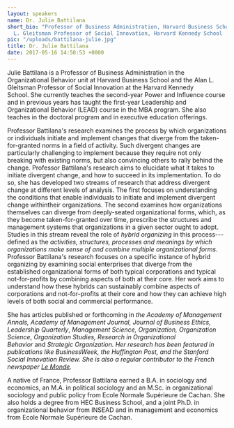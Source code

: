 ```yaml
---
layout: speakers
name: Dr. Julie Battilana
short_bio: "Professor of Business Administration, Harvard Business School  \nAlan
  L. Gleitsman Professor of Social Innovation, Harvard Kennedy School  \nHarvard University"
pic: "/uploads/battilana-julie.jpg"
title: Dr. Julie Battilana
date: 2017-05-16 14:50:53 +0000
---
```


Julie Battilana is a Professor of Business Administration in the Organizational Behavior unit at Harvard Business School and the Alan L. Gleitsman Professor of Social Innovation at the Harvard Kennedy School. She currently teaches the second-year Power and Influence course and in previous years has taught the first-year Leadership and Organizational Behavior (LEAD) course in the MBA program. She also teaches in the doctoral program and in executive education offerings.

Professor Battilana's research examines the process by which organizations or individuals initiate and implement changes that diverge from the taken-for-granted norms in a field of activity. Such divergent changes are particularly challenging to implement because they require not only breaking with existing norms, but also convincing others to rally behind the change. Professor Battilana's research aims to elucidate what it takes to initiate divergent change, and how to succeed in its implementation. To do so, she has developed two streams of research that address divergent change at different levels of analysis. The first focuses on understanding the conditions that enable individuals to initiate and implement divergent change withintheir organizations. The second examines how organizations themselves can diverge from deeply-seated organizational forms, which, as they become taken-for-granted over time, prescribe the structures and management systems that organizations in a given sector ought to adopt. Studies in this stream reveal the role of *hybrid organizing* in this process---defined as the *activities, structures, processes and meanings by which organizations make sense of and combine multiple organizational forms*. Professor Battilana's research focuses on a specific instance of hybrid organizing by examining social enterprises that diverge from the established organizational forms of both typical corporations and typical not-for-profits by combining aspects of both at their core. Her work aims to understand how these hybrids can sustainably combine aspects of corporations and not-for-profits at their core and how they can achieve high levels of both social and commercial performance. 

She has articles published or forthcoming in *the Academy of Management Annals, Academy of Management Journal, Journal of Business Ethics, Leadership Quarterly*, *Management Science, Organization, Organization Science*, *Organization Studies, Research in Organizational Behavior* and *Strategic Organization. *Her research has been featured in publications like *BusinessWeek*, the *Huffington Post*, and the *Stanford Social Innovation Review*. She is also a regular contributor to the French newspaper [*Le Monde*](http://www.hbs.edu/faculty/public/facultyInfo.do?facEmId=jbattilana%40hbs.edu&facInfo=custom&linkId=1334)*.*

A native of France, Professor Battilana earned a B.A. in sociology and economics, an M.A. in political sociology and an M.Sc. in organizational sociology and public policy from Ecole Normale Supérieure de Cachan. She also holds a degree from HEC Business School, and a joint Ph.D. in organizational behavior from INSEAD and in management and economics from Ecole Normale Supérieure de Cachan.
